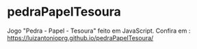 # pedraPapelTesoura
Jogo "Pedra - Papel -  Tesoura" feito em JavaScript.
Confira em : https://luizantonioprg.github.io/pedraPapelTesoura/

